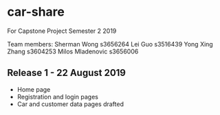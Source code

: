# car-share
For Capstone Project Semester 2 2019

Team members:
Sherman Wong s3656264
Lei Guo s3516439
Yong Xing Zhang s3604253
Milos Mladenovic s3656006

## Release 1 - 22 August 2019
- Home page
- Registration and login pages
- Car and customer data pages drafted